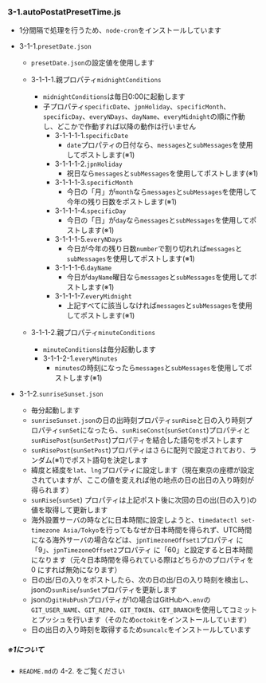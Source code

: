 ### 3-1.autoPostatPresetTime.js
- 1分間隔で処理を行うため、`node-cron`をインストールしています
- 3-1-1.`presetDate.json`
  - `presetDate.json`の設定値を使用します
  - 3-1-1-1.親プロパティ`midnightConditions`
    - `midnightConditions`は毎日0:00に起動します
    - 子プロパティ`specificDate`、`jpnHoliday`、`specificMonth`、`specificDay`、`everyNDays`、`dayName`、`everyMidnight`の順に作動し、どこかで作動すれば以降の動作は行いません
      - 3-1-1-1-1.`specificDate`
        - `date`プロパティの日付なら、`messages`と`subMessages`を使用してポストします(※1)
      - 3-1-1-1-2.`jpnHoliday`
        - 祝日なら`messages`と`subMessages`を使用してポストします(※1)
      - 3-1-1-1-3.`specificMonth`
        - 今日の「月」が`month`なら`messages`と`subMessages`を使用して今年の残り日数をポストします(※1)
      - 3-1-1-1-4.`specificDay`
        - 今日の「日」が`day`なら`messages`と`subMessages`を使用してポストします(※1)
      - 3-1-1-1-5.`everyNDays`
        - 今日が今年の残り日数`number`で割り切れれば`messages`と`subMessages`を使用してポストします(※1)
      - 3-1-1-1-6.`dayName`
        - 今日が`dayName`曜日なら`messages`と`subMessages`を使用してポストします(※1)
      - 3-1-1-1-7.`everyMidnight`
        - 上記すべてに該当しなければ`messages`と`subMessages`を使用してポストします(※1)
  
  - 3-1-1-2.親プロパティ`minuteConditions`
    - `minuteConditions`は毎分起動します
    - 3-1-1-2-1.`everyMinutes`
      - `minutes`の時刻になったら`messages`と`subMessages`を使用してポストします(※1)
   

- 3-1-2.`sunriseSunset.json`
  - 毎分起動します
  - `sunriseSunset.json`の日の出時刻プロパティ`sunRise`と日の入り時刻プロパティ`sunSet`になったら、`sunRiseConst`(`sunSetConst`)プロパティと`sunRisePost`(`sunSetPost`)プロパティを結合した語句をポストします
  - `sunRisePost`(`sunSetPost`)プロパティはさらに配列で設定されており、ランダム(※1)でポスト語句を決定します
  - 緯度と経度を`lat`、`lng`プロパティに設定します（現在東京の座標が設定されていますが、ここの値を変えれば他の地点の日の出日の入り時刻が得られます）
  - `sunRise`(`sunSet`) プロパティは上記ポスト後に次回の日の出(日の入り)の値を取得して更新します
  - 海外設置サーバの時などに日本時間に設定しようと、`timedatectl set-timezone Asia/Tokyo`を行ってもなぜか日本時間を得られず、UTC時間になる海外サーバの場合などは、`jpnTimezoneOffset1`プロパティ に「9」、`jpnTimezoneOffset2`プロパティ に「60」と設定すると日本時間になります（元々日本時間を得られている際はどちらかのプロパティを 0 にすれば無効になります）
  - 日の出/日の入りをポストしたら、次の日の出/日の入り時刻を検出し、jsonの`sunRise`/`sunSet`プロパティを更新します
  - jsonの`gitHubPush`プロパティが1の場合はGitHubへ`.env`の`GIT_USER_NAME`、`GIT_REPO`、`GIT_TOKEN`、`GIT_BRANCH`を使用してコミットとプッシュを行います（そのため`octokit`をインストールしています）
  - 日の出日の入り時刻を取得するため`suncalc`をインストールしています

##### ※1について
- `README.md`の 4-2. をご覧ください
